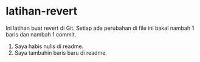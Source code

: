# latihan-revert

Ini latihan buat revert di Git. Setiap ada perubahan di file ini bakal nambah 1 baris dan nambah 1 commit.

1. Saya habis nulis di readme.
2. Saya tambahin baris baru di readme.